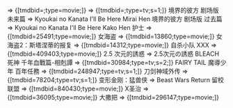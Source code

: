  => {[tmdbid=;type=movie;]}
 => {[tmdbid=;type=tv;s=1;]}
境界的彼方 剧场版 未来篇 => Kyoukai no Kanata I'll Be Here Mirai Hen
境界的彼方 剧场版 过去篇 => Kyoukai no Kanata I'll Be Here Kako Hen
护士 => {[tmdbid=25491;type=movie;]}
女海盗 => {[tmdbid=13860;type=movie;]}
女海盗2：斯塔涅蒂的报复 => {[tmdbid=14312;type=movie;]}
自杀小队 XXX => {[tmdbid=409403;type=movie;]}
2.5 次元的誘惑 => 2.5次元の誘惑
BLEACH 死神 千年血戰篇-相剋譚 => {[tmdbid=30984;type=tv;s=2;]}
FAIRY TAIL 魔導少年 百年任務 => {[tmdbid=248947;type=tv;s=1;]}
刀剑神域外传 => {[tmdbid=78204;type=tv;s=1;]}
变形金刚：猛兽侠 => Beast Wars Return
留校联盟 => {[tmdbid=840430;type=movie;]}
X圣治 => {[tmdbid=36095;type=movie;]}
大撒把 => {[tmdbid=296147;type=movie;]}
